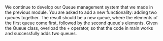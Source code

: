 We continue to develop our Queue management system that we made in the previous module. You are asked to add a new functionality: adding two queues together. The result should be a new queue, where the elements of the first queue come first, followed by the second queue's elements. Given the Queue class, overload the + operator, so that the code in main works and successfully adds two queues.
